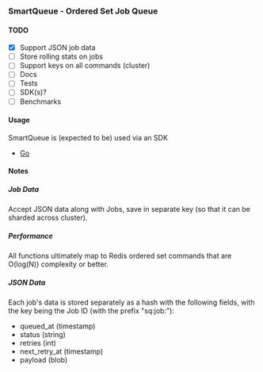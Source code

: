 ### SmartQueue - Ordered Set Job Queue

#### TODO
- [x] Support JSON job data
- [ ] Store rolling stats on jobs
- [ ] Support keys on all commands (cluster)
- [ ] Docs
- [ ] Tests
- [ ] SDK(s)?
- [ ] Benchmarks

#### Usage
SmartQueue is (expected to be) used via an SDK

- [Go](http://github.com/ahamidi/go-sq)

#### Notes

##### Job Data
Accept JSON data along with Jobs, save in separate key (so that it can be sharded across cluster).

##### Performance
All functions ultimately map to Redis ordered set commands that are O(log(N)) complexity or better.

##### JSON Data
Each job's data is stored separately as a hash with the following fields, with the key being the Job ID (with the prefix "sq:job:"):

* queued_at (timestamp)
* status (string)
* retries (int)
* next_retry_at (timestamp)
* payload (blob)
